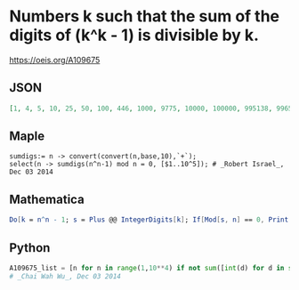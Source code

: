 # Numbers k such that the sum of the digits of \(k^k \- 1\) is divisible by k\.
https://oeis.org/A109675
## JSON
```JSON
[1, 4, 5, 10, 25, 50, 100, 446, 1000, 9775, 10000, 100000, 995138, 996544, 998866, 1000000]
```
## Maple
```Maple
sumdigs:= n -> convert(convert(n,base,10),`+`);
select(n -> sumdigs(n^n-1) mod n = 0, [$1..10^5]); # _Robert Israel_, Dec 03 2014
```
## Mathematica
```Mathematica
Do[k = n^n - 1; s = Plus @@ IntegerDigits[k]; If[Mod[s, n] == 0, Print[n]], {n, 1, 10^5}]
```
## Python
```Python
A109675_list = [n for n in range(1,10**4) if not sum([int(d) for d in str(n**n-1)]) % n]
# _Chai Wah Wu_, Dec 03 2014
```
